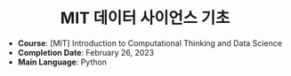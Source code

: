 <div align="center">
  
# MIT 데이터 사이언스 기초

</div>

- **Course**: [MIT] Introduction to Computational Thinking and Data Science
- **Completion Date**: February 26, 2023
- **Main Language**: Python
